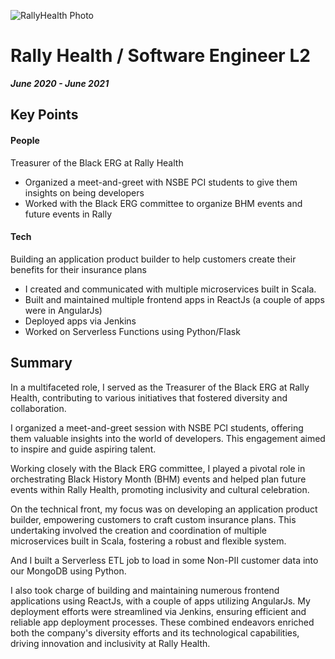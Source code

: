 ![RallyHealth Photo](https://github.com/MoreNaruto/personal-website/assets/2292947/1512c6b9-8f01-4ab8-8bde-b876a68af13c)

# Rally Health / Software Engineer L2
***June 2020 - June 2021***

## Key Points 

#### People

Treasurer of the Black ERG at Rally Health
  * Organized a meet-and-greet with NSBE PCI students to give them insights on being developers
  * Worked with the Black ERG committee to organize BHM events and future events in Rally

#### Tech

Building an application product builder to help customers create their benefits for their insurance plans
  * I created and communicated with multiple microservices built in Scala.
  * Built and maintained multiple frontend apps in ReactJs (a couple of apps were in AngularJs)
  * Deployed apps via Jenkins
  * Worked on Serverless Functions using Python/Flask

## Summary

In a multifaceted role, I served as the Treasurer of the Black ERG at Rally Health, contributing to various initiatives that fostered diversity and collaboration.

I organized a meet-and-greet session with NSBE PCI students, offering them valuable insights into the world of developers. This engagement aimed to inspire and guide aspiring talent.

Working closely with the Black ERG committee, I played a pivotal role in orchestrating Black History Month (BHM) events and helped plan future events within Rally Health, promoting inclusivity and cultural celebration.

On the technical front, my focus was on developing an application product builder, empowering customers to craft custom insurance plans. This undertaking involved the creation and coordination of multiple microservices built in Scala, fostering a robust and flexible system.

And I built a Serverless ETL job to load in some Non-PII customer data into our MongoDB using Python.

I also took charge of building and maintaining numerous frontend applications using ReactJs, with a couple of apps utilizing AngularJs. My deployment efforts were streamlined via Jenkins, ensuring efficient and reliable app deployment processes. These combined endeavors enriched both the company's diversity efforts and its technological capabilities, driving innovation and inclusivity at Rally Health.

